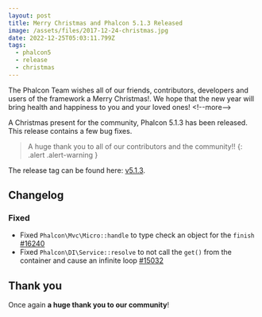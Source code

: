 ```yaml
---
layout: post
title: Merry Christmas and Phalcon 5.1.3 Released
image: /assets/files/2017-12-24-christmas.jpg
date: 2022-12-25T05:03:11.799Z
tags:
  - phalcon5
  - release
  - christmas
---
```

The Phalcon Team wishes all of our friends, contributors, developers and users of the framework a Merry Christmas!. We hope that the new year will bring health and happiness to you and your loved ones!
<﻿!--more-->

A Christmas present for the community, Phalcon 5.1.3 has been released. This release contains a few bug fixes.
<!--more-->

> A huge thank you to all of our contributors and the community!!
{: .alert .alert-warning }

The release tag can be found here: [v5.1.3](https://github.com/phalcon/cphalcon/releases/tag/v5.1.3). 

## Changelog

### Fixed
- Fixed `Phalcon\Mvc\Micro::handle` to type check an object for the `finish` [#16240](https://github.com/phalcon/cphalcon/issues/16240)
- Fixed `Phalcon\DI\Service::resolve` to not call the `get()` from the container and cause an infinite loop [#15032](https://github.com/phalcon/cphalcon/issues/15032)

## Thank you
Once again **a huge thank you to our community**!